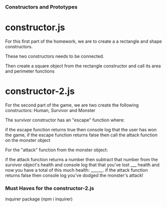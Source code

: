 ### Constructors and Prototypes

# constructor.js

For this first part of the homework, we are to create a a rectangle and shape constructors.

These two constructors needs to be connected.

Then create a square object from the rectangle constructor and call its area and perimeter functions

# constructor-2.js

For the second part of the game, we are two create the following constructors: Human, Survivor and Monster

The survivor constructor has an "escape" function where:

if the escape function returns true 
		then console log that the user has won the game, 
	if the escape function returns false 
		then call the attack function on the monster object

For the "attack" function from the monster object:

if the attack function returns a number 
	then subtract that number from the survivor object's health 
	and console log that that you've lost ___ health and now you have a total of this much health: ______.
	if the attack function returns false then
		console log you've dodged the monster's attack!

### Must Haves for the constructor-2.js

inquirer package (npm i inquirer)
